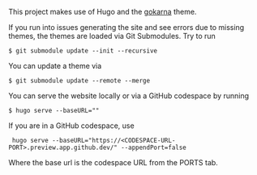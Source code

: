 This project makes use of Hugo and the [gokarna](https://github.com/526avijitgupta/gokarna) theme.

If you run into issues generating the site and see errors due to missing themes, the themes are
loaded via Git Submodules. Try to run

```
$ git submodule update --init --recursive
```

You can update a theme via

```
$ git submodule update --remote --merge
```

You can serve the website locally or via a GitHub codespace by running

```
$ hugo serve --baseURL=""
```

If you are in a GitHub codespace, use

```
 hugo serve --baseURL="https://<CODESPACE-URL-PORT>.preview.app.github.dev/" --appendPort=false
 ```

 Where the base url is the codespace URL from the PORTS tab.